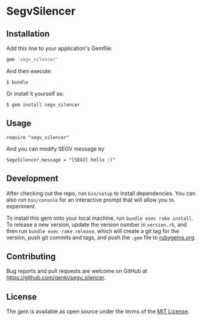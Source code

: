 # SegvSilencer

## Installation

Add this line to your application's Gemfile:

```ruby
gem 'segv_silencer'
```

And then execute:

    $ bundle

Or install it yourself as:

    $ gem install segv_silencer

## Usage

    require "segv_silencer"

And you can modify SEGV message by

    SegvSilencer.message = "[SEGV] hello :)"

## Development

After checking out the repo, run `bin/setup` to install dependencies. You can also run `bin/console` for an interactive prompt that will allow you to experiment.

To install this gem onto your local machine, run `bundle exec rake install`. To release a new version, update the version number in `version.rb`, and then run `bundle exec rake release`, which will create a git tag for the version, push git commits and tags, and push the `.gem` file to [rubygems.org](https://rubygems.org).

## Contributing

Bug reports and pull requests are welcome on GitHub at https://github.com/genki/segv_silencer.


## License

The gem is available as open source under the terms of the [MIT License](http://opensource.org/licenses/MIT).

